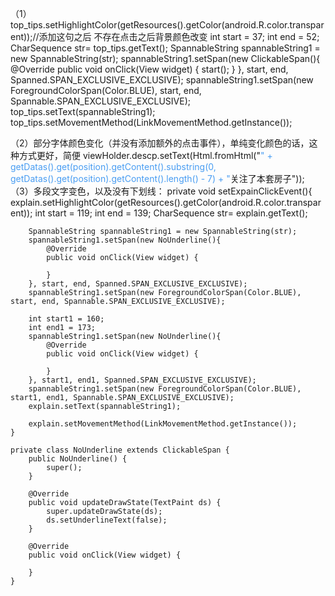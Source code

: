  （1）top_tips.setHighlightColor(getResources().getColor(android.R.color.transparent));//添加这句之后 不存在点击之后背景颜色改变
        int start = 37;
        int end = 52;
        CharSequence str= top_tips.getText();
        SpannableString spannableString1 = new SpannableString(str);
        spannableString1.setSpan(new ClickableSpan(){
            @Override
            public void onClick(View widget) {
                start();
            }
        }, start, end, Spanned.SPAN_EXCLUSIVE_EXCLUSIVE);
        spannableString1.setSpan(new ForegroundColorSpan(Color.BLUE), start, end, Spannable.SPAN_EXCLUSIVE_EXCLUSIVE);
        top_tips.setText(spannableString1);
        top_tips.setMovementMethod(LinkMovementMethod.getInstance());

（2）部分字体颜色变化（并没有添加额外的点击事件），单纯变化颜色的话，这种方式更好，简便
viewHolder.descp.setText(Html.fromHtml("<font color='#499DF2'>" + getDatas().get(position).getContent().substring(0, getDatas().get(position).getContent().length() - 7) + "</font>关注了本套房子"));
（3）多段文字变色，以及没有下划线：
private void setExpainClickEvent(){
        explain.setHighlightColor(getResources().getColor(android.R.color.transparent));
        int start = 119;
        int end = 139;
        CharSequence str= explain.getText();

        SpannableString spannableString1 = new SpannableString(str);
        spannableString1.setSpan(new NoUnderline(){
            @Override
            public void onClick(View widget) {
                
            }
        }, start, end, Spanned.SPAN_EXCLUSIVE_EXCLUSIVE);
        spannableString1.setSpan(new ForegroundColorSpan(Color.BLUE), start, end, Spannable.SPAN_EXCLUSIVE_EXCLUSIVE);

        int start1 = 160;
        int end1 = 173;
        spannableString1.setSpan(new NoUnderline(){
            @Override
            public void onClick(View widget) {

            }
        }, start1, end1, Spanned.SPAN_EXCLUSIVE_EXCLUSIVE);
        spannableString1.setSpan(new ForegroundColorSpan(Color.BLUE), start1, end1, Spannable.SPAN_EXCLUSIVE_EXCLUSIVE);
        explain.setText(spannableString1);

        explain.setMovementMethod(LinkMovementMethod.getInstance());
    }

    private class NoUnderline extends ClickableSpan {
        public NoUnderline() {
            super();
        }

        @Override
        public void updateDrawState(TextPaint ds) {
            super.updateDrawState(ds);
            ds.setUnderlineText(false);
        }

        @Override
        public void onClick(View widget) {

        }
    }
